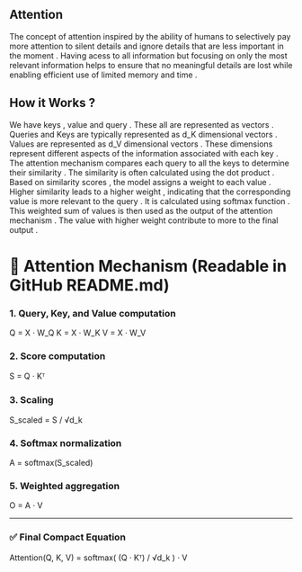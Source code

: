 ##  Attention

The concept of attention inspired by the ability of humans to selectively pay more attention to silent details and ignore details that are less important in the moment . Having acess to all information but focusing on only the most relevant information helps to ensure that no meaningful details are lost while enabling efficient use of limited memory and time .


## How it Works ?

We have keys , value and query . These all are represented as vectors . Queries and Keys are typically represented as d_K dimensional vectors . Values are represented as d_V dimensional vectors . These dimensions represent different aspects of the information associated with each key . The attention mechanism compares each query to all the keys to determine their similarity . The similarity is often calculated using the dot product . Based on similarity scores , the model assigns a weight to each value . Higher similarity leads to a higher weight , indicating that the corresponding value is more relevant to the query . It is calculated using softmax function .  This weighted sum of values is then used as the output of the attention mechanism . The value with higher weight contribute to more to the final output .



# 🔹 Attention Mechanism (Readable in GitHub README.md)

### 1. Query, Key, and Value computation
Q = X · W_Q
K = X · W_K
V = X · W_V

### 2. Score computation
S = Q · Kᵀ

### 3. Scaling
S_scaled = S / √d_k

### 4. Softmax normalization
A = softmax(S_scaled)

### 5. Weighted aggregation
O = A · V

---

### ✅ Final Compact Equation
Attention(Q, K, V) = softmax( (Q · Kᵀ) / √d_k ) · V
